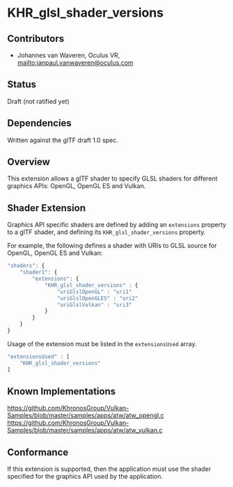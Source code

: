 # KHR\_glsl\_shader\_versions

## Contributors

* Johannes van Waveren, Oculus VR, <mailto:janpaul.vanwaveren@oculus.com>

## Status

Draft (not ratified yet)

## Dependencies

Written against the glTF draft 1.0 spec.

## Overview

This extension allows a glTF shader to specify GLSL shaders for different graphics APIs: OpenGL, OpenGL ES and Vulkan.

## Shader Extension

Graphics API specific shaders are defined by adding an `extensions` property to a glTF shader, and defining its `KHR_glsl_shader_versions` property.

For example, the following defines a shader with URIs to GLSL source for OpenGL, OpenGL ES and Vulkan:

```javascript
"shaders": {
    "shader1": {
        "extensions": {
            "KHR_glsl_shader_versions" : {
                "uriGlslOpenGL" : "uri1"
                "uriGlslOpenGLES" : "uri2"
                "uriGlslVulkan" : "uri3"
            }
        }
    }
}
```

Usage of the extension must be listed in the `extensionsUsed` array.

```javascript
"extensionsUsed" : [
    "KHR_glsl_shader_versions"
]
```

## Known Implementations

https://github.com/KhronosGroup/Vulkan-Samples/blob/master/samples/apps/atw/atw_opengl.c
https://github.com/KhronosGroup/Vulkan-Samples/blob/master/samples/apps/atw/atw_vulkan.c

## Conformance

If this extension is supported, then the application must use the shader specified
for the graphics API used by the application.
